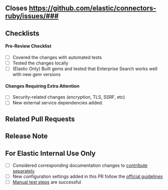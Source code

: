 ## Closes https://github.com/elastic/connectors-ruby/issues/###


<!--Provide a general description of the code changes in your pull request.
If the change relates to a specific issue, include the link at the top.

If this is an ad-hoc/trivial change and does not have a corresponding
issue, please describe your changes in enough details, so that reviewers
and other team members can understand the reasoning behind the pull request.-->

## Checklists

<!--You can remove unrelated items from checklists below and/or add new
items that may help during the review.-->

#### Pre-Review Checklist
- [ ] Covered the changes with automated tests
- [ ] Tested the changes locally
- [ ] (Elastic Only) Built gems and tested that Enterprise Search works well with new gem versions

#### Changes Requiring Extra Attention

<!--Please call out any changes that require special attention from the
reviewers and/or increase the risk to availability or security of the
system after deployment. Remove the ones that don't apply.-->

- [ ] Security-related changes (encryption, TLS, SSRF, etc)
- [ ] New external service dependencies added.

## Related Pull Requests

<!--List any relevant PRs here or remove the section if this is a standalone PR.

* https://github.com/elastic/.../pull/123-->

## Release Note

<!--If you think this enhancement/fix should be included in the release notes,
please write a concise user-facing description of the change here.
You should also label the PR with `release_note` so the release notes
author(s) can easily look it up.-->

## For Elastic Internal Use Only
- [ ] Considered corresponding documentation changes to [contribute separately](https://github.com/elastic/enterprise-search-pubs#contribute-docs-changes-for-product-changes)
- [ ] New configuration settings added in this PR follow the [official guidelines](https://github.com/elastic/ent-search/blob/main/doc/enterprise-search-config.md)
- [ ] [Manual test steps](https://github.com/elastic/connectors-ruby/blob/main/docs/INTERNAL.md#minimal-manual-tests) are successful
